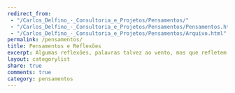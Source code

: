 ```yaml
---
redirect_from: 
 - "/Carlos_Delfino_-_Consultoria_e_Projetos/Pensamentos/"
 - "/Carlos_Delfino_-_Consultoria_e_Projetos/Pensamentos/Pensamentos.html"
 - "/Carlos_Delfino_-_Consultoria_e_Projetos/Pensamentos/Arquivo.html"
permalink: /pensamentos/
title: Pensamentos e Reflexões
excerpt: Algumas reflexões, palavras talvez ao vento, mas que refletem algumas de minhas preocupações, e espectativas.
layout: categorylist
share: true
comments: true
category: pensamentos
--- 
```

